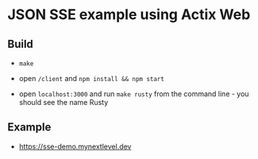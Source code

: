 # JSON SSE example using Actix Web

## Build

- ``` make ```

- open ``` /client ``` and ``` npm install && npm start ```

- open ``` localhost:3000 ``` and run ``` make rusty ``` from the command line - you should see the name Rusty

## Example

- https://sse-demo.mynextlevel.dev
